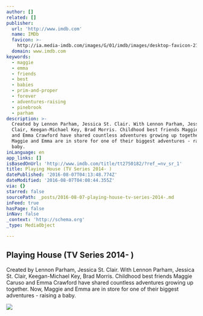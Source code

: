 ```yaml
---
author: []
related: []
publisher:
  url: 'http://www.imdb.com'
  name: IMDb
  favicon: >-
    http://ia.media-imdb.com/images/G/01/imdb/images/desktop-favicon-2165806970._CB282524575_.ico
  domain: www.imdb.com
keywords:
  - maggie
  - emma
  - friends
  - best
  - babies
  - prim-and-proper
  - forever
  - adventures-raising
  - pinebrook
  - parham
description: >-
  Created by Lennon Parham, Jessica St. Clair. With Lennon Parham, Jessica St.
  Clair, Keegan-Michael Key, Brad Morris. Childhood best friends Maggie Caruso
  and Emma Crawford have shared countless adventures growing up together. Now,
  Maggie and Emma are in store for one of their biggest adventures - raising a
  baby.
inLanguage: en
app_links: []
isBasedOnUrl: 'http://www.imdb.com/title/tt2750182/?ref_=nv_sr_1'
title: Playing House (TV Series 2014- )
datePublished: '2016-08-07T04:13:48.774Z'
dateModified: '2016-08-07T04:08:44.355Z'
via: {}
starred: false
sourcePath: _posts/2016-08-07-playing-house-tv-series-2014-.md
inFeed: true
hasPage: false
inNav: false
_context: 'http://schema.org'
_type: MediaObject

---
```

<article style=""><h1>Playing House (TV Series 2014- )</h1><p>Created by Lennon Parham, Jessica St. Clair. With Lennon Parham, Jessica St. Clair, Keegan-Michael Key, Brad Morris. Childhood best friends Maggie Caruso and Emma Crawford have shared countless adventures growing up together. Now, Maggie and Emma are in store for one of their biggest adventures - raising a baby.</p><img src="http://ia.media-imdb.com/images/M/MV5BOTUwNTE0MjUzMV5BMl5BanBnXkFtZTgwOTAwODU4MTE@._V1_UY1200_CR100,0,630,1200_AL_.jpg" /></article>